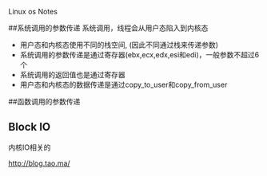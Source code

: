 Linux os Notes

##系统调用的参数传递
系统调用，线程会从用户态陷入到内核态
- 用户态和内核态使用不同的栈空间, (因此不同通过栈来传递参数)
- 系统调用的参数传递是通过寄存器(ebx,ecx,edx,esi和edi)，一般参数不超过6个
- 系统调用的返回值也是通过寄存器
- 用户态和内核态的数据传递是通过copy_to_user和copy_from_user

##函数调用的参数传递




## Block IO

内核IO相关的

http://blog.tao.ma/

